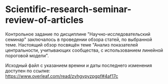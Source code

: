 # Scientific-research-seminar-review-of-articles

Контрольное задание по дисциплине "Научно-исследовательский семинар" заключалось в проведении обзора статей, по выбранной теме. Настоящий обзор посвящён теме "Анализ показателей центральности, учитывающих сообщества, с использованием линейной пороговой модели".

Исходный файл с указанием времни и даты последнего изменения доступен по ссылке: https://www.overleaf.com/read/zvhgypyzpgpf#4af17c
